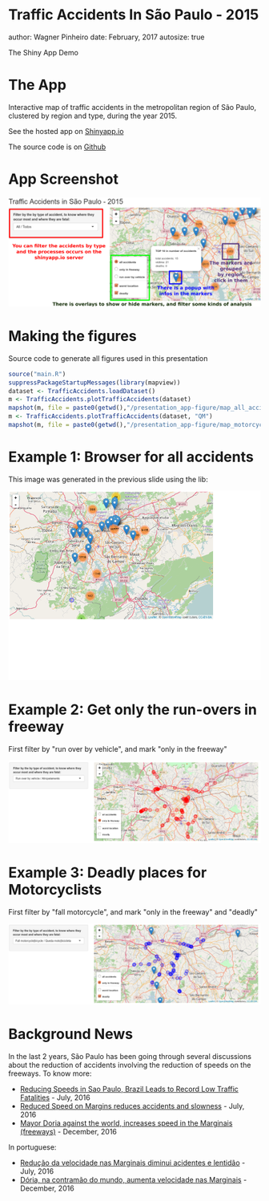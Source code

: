 Traffic Accidents In São Paulo - 2015
========================================================
author: Wagner Pinheiro
date: February, 2017
autosize: true

The Shiny App Demo


The App
========================================================

Interactive map of traffic accidents in the metropolitan region of São Paulo, clustered by region and type, during the year 2015.

See the hosted app on [Shinyapp.io](https://wagnerpinheiro.shinyapps.io/traffic_accidents_in_so_paulo_-_2015/)

The source code is on [Github](https://github.com/wagnerpinheiro/traffic-accidents-pmsp)


App Screenshot
========================================================

![The APP](./presentation_app-figure/the_app2.png)

Making the figures
========================================================
Source code to generate all figures used in this presentation


```r
source("main.R")
suppressPackageStartupMessages(library(mapview))
dataset <- TrafficAccidents.loadDataset()
m <- TrafficAccidents.plotTrafficAccidents(dataset)
mapshot(m, file = paste0(getwd(),"/presentation_app-figure/map_all_accidents.png"))
m <- TrafficAccidents.plotTrafficAccidents(dataset, "QM")
mapshot(m, file = paste0(getwd(),"/presentation_app-figure/map_motorcyclists.png"))
```

Example 1: Browser for all accidents
========================================================

This image was generated in the previous slide using the lib:

![all accidents](./presentation_app-figure/map_all_accidents.png)


Example 2: Get only the run-overs in freeway
========================================================

First filter by "run over by vehicle", and mark "only in the freeway"

![run overs](./presentation_app-figure/map_runover2.png)

Example 3: Deadly places for Motorcyclists
========================================================

First filter by "fall motorcycle", and mark "only in the freeway" and "deadly"

![motorcyclists](./presentation_app-figure/map_motorcyclists2.png)

Background News
========================================================

In the last 2 years, São Paulo has been going through several discussions about the reduction of accidents involving the reduction of speeds on the freeways. To know more:

- [Reducing Speeds in Sao Paulo, Brazil Leads to Record Low Traffic Fatalities](http://www.wrirosscities.org/news/reducing-speeds-sao-paulo-brazil-leads-record-low-traffic-fatalities) - July, 2016
- [Reduced Speed on Margins reduces accidents and slowness](https://translate.google.com/translate?sl=pt&tl=en&js=y&prev=_t&hl=en&ie=UTF-8&u=http%3A%2F%2Fultimosegundo.ig.com.br%2Figvigilante%2Ftransito%2F2016-07-20%2Freducao-da-velocidade-nas-marginais.html&edit-text=) - July, 2016
- [Mayor Doria against the world, increases speed in the Marginais (freeways)](https://translate.google.com/translate?sl=pt&tl=en&js=y&prev=_t&hl=en&ie=UTF-8&u=http%3A%2F%2Fwww.revistaforum.com.br%2F2016%2F12%2F20%2Fdoria-na-contramao-do-mundo-aumenta-velocidade-nas-marginais%2F&edit-text=) - December, 2016

In portuguese:

- [Redução da velocidade nas Marginais diminui acidentes e lentidão](http://ultimosegundo.ig.com.br/igvigilante/transito/2016-07-20/reducao-da-velocidade-nas-marginais.html) - July, 2016
- [Dória, na contramão do mundo, aumenta velocidade nas Marginais](http://www.revistaforum.com.br/2016/12/20/doria-na-contramao-do-mundo-aumenta-velocidade-nas-marginais) - December, 2016
